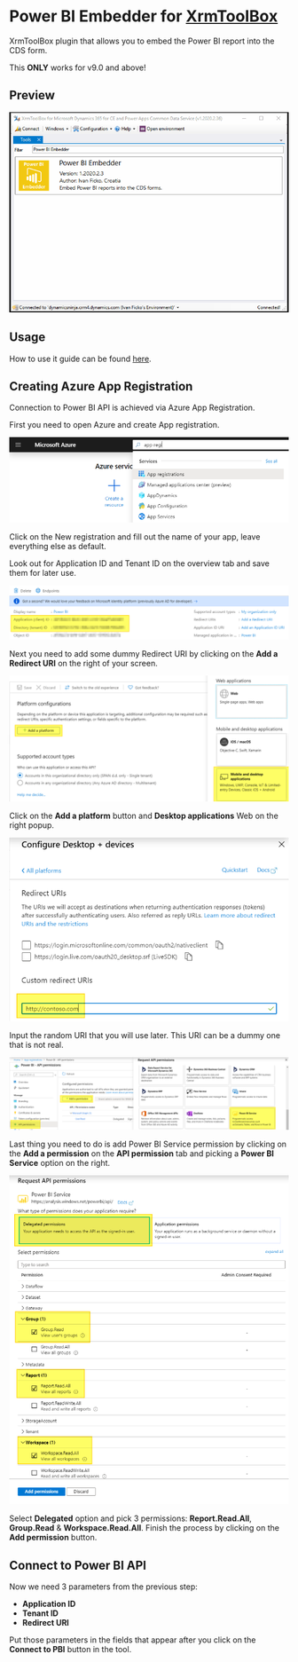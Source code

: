 # Power BI Embedder for [XrmToolBox](http://www.xrmtoolbox.com)
XrmToolBox plugin that allows you to embed the Power BI report into the CDS form.

This **ONLY** works for v9.0 and above!

## Preview

![](docs/images/PBE-example.gif)

## Usage

How to use it guide can be found [here](https://dynamicsninja.blog/2019/12/05/power-bi-embedder-for-xrmtoolbox/).

## Creating Azure App Registration

Connection to Power BI API is achieved via Azure App Registration.

First you need to open Azure and create  App registration.

![](docs/images/app-registration.png)

Click on the New registration and fill out the name of your app, leave everything else as default.

Look out for Application ID and Tenant ID on the overview tab and save them for later use.

![](docs/images/appid-tenantid.png)

Next you need to add some dummy Redirect URI by clicking on the **Add a Redirect URI** on the right of your screen.

![](docs/images/add-redirect-uri.png)

Click on the **Add a platform** button and **Desktop applications** Web on the right popup.

![](docs/images/dummy-uri.png)

Input the random URI that you will use later. This URI can be a dummy one that is not real.

![](docs/images/pbi-premissions.png)

Last thing you need to do is add Power BI Service permission by clicking on the **Add a permission** on the **API permission** tab and picking a **Power BI Service** option on the right.

![](docs/images/select-permissions.png)

Select  **Delegated** option and pick 3 permissions: **Report.Read.All**, **Group.Read** & **Workspace.Read.All**. Finish the process by clicking on the **Add permission** button.

## Connect to Power BI API

Now we need 3 parameters from the previous step:

- **Application ID**
- **Tenant ID**
- **Redirect URI**

Put those parameters in the fields that appear after you click on the **Connect to PBI** button in the tool.